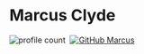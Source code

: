 # Marcus Clyde
![profile count](https://komarev.com/ghpvc/?username=kuenker1&color=8b72ff)&nbsp;
[![GitHub Marcus](https://img.shields.io/github/followers/kuenker1?label=follow&style=social)](https://github.com/kuenker1)&nbsp;
